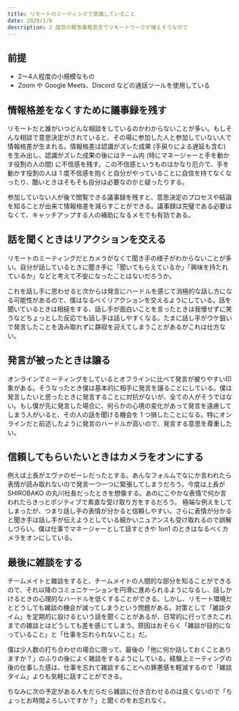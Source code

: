 ```yaml
---
title: リモートのミーティングで意識していること
date: 2020/1/8
description: 2 度目の緊急事態宣言でリモートワークが増えそうなので
---
```


## 前提

- 2〜4人程度の小規模なもの
- Zoom や Google Meets、Discord などの通話ツールを使用している

## 情報格差をなくすために議事録を残す

リモートだと誰がいつどんな相談をしているのかわからないことが多い。もしそんな相談で意思決定がされていると、その場に参加した人と参加していない人で情報格差が生まれる。情報格差は認識がズレた成果 (手戻りによる遅延も含む) を生み出し、認識がズレた成果の後にはチーム内 (特にマネージャーと手を動かす役割の人の間) に不信感を残す。この不信感というものはかなり厄介で、手を動かす役割の人は 1 度不信感を抱くと自分がやっていることに自信を持てなくなったり、酷いときはそもそも自分は必要なのかと疑ったりする。

参加していない人が後で閲覧できる議事録を残すと、意思決定のプロセスや結論を知ることが出来て情報格差を減らすことができる。議事録は完璧である必要はなくて、キャッチアップする人の補助になるメモでも有効である。

## 話を聞くときはリアクションを交える

リモートのミーティングだとカメラがなくて聞き手の様子がわからないことが多い。自分が話しているときに聞き手に「聞いてもらえているか」「興味を持たれているか」などと考えて不安になったことはないだろうか。

これを話し手に思わせると次からは発言にハードルを感じて消極的な話し方になる可能性があるので、僕はなるべくリアクションを交えるようにしている。話を聞いているときは相槌をする、話し手が面白いことを言ったときは我慢せずに笑うなどちょっとした反応でも話し手は話しやすくなる。たまに話し手がウケ狙いで発言したことを汲み取れずに静寂を迎えてしまうことがあるがこれは仕方ない。

## 発言が被ったときは譲る

オンラインでミーティングをしているとオフラインに比べて発言が被りやすい印象がある。そうなったとき僕は基本的に相手に発言を譲ることにしている。僕は発言したいと思ったときに発言することに対抗がないが、全ての人がそうではない。もし僕が先に発言した場合に、何らかの心境の変化があって発言を遠慮してしまう人がいると、その人の話を聞ける機会を 1 つ損したことになる。特にオンラインだと前述したように発言のハードルが高いので、発言する意思を尊重したい。

## 信頼してもらいたいときはカメラをオンにする

例えば上長がエヴァのゼーレだったとする。あんなフォルムでなにか言われたら表情が読み取れないので発言一つ一つに緊張してしまうだろう。今度は上長が SHIROBAKO の丸川社長だったときを想像する。あのにこやかな表情で何か言われたらきっとポジティブで素直な受け取り方をするだろう。
極端な例えをしてしまったが、つまり話し手の表情が分かると信頼しやすい。さらに表情が分かると聞き手は話し手が伝えようとしている細かいニュアンスも受け取れるので誤解しづらい。僕は仕事でマネージャーとして話すときや 1on1 のときはなるべくカメラをオンにしている。

## 最後に雑談をする

チームメイトと雑談をすると、チームメイトの人間的な部分を知ることができるので、それ以降のコミュニケーションを円滑に進められるようになるし、話しかけるときの心理的なハードルを低くすることができる。しかし、リモート環境だとどうしても雑談の機会が減ってしまうという問題がある。対策として「雑談タイム」を定期的に設けるという話を聞くことがあるが、日常的に行ってきたこれまでの雑談とはどうしても差を感じてしまう。原因はおそらく「雑談が目的になっていること」と「仕事を忘れられないこと」だ。

僕は少人数の打ち合わせの場合に限って、最後の「他に何か話しておくことありますか？」のふりの後によく雑談をするようにしている。経験上ミーティングの後の仕事した感は、仕事を忘れて雑談することへの罪悪感を軽減するので「雑談タイム」よりも気軽に話すことができる。

ちなみに次の予定がある人をだらだら雑談に付き合わせるのは良くないので「ちょっとお時間よろしいですか？」と聞くのをお忘れなく。
